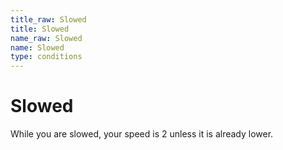 ```yaml
---
title_raw: Slowed
title: Slowed
name_raw: Slowed
name: Slowed
type: conditions
---
```


# Slowed

While you are slowed, your speed is 2 unless it is already lower.
